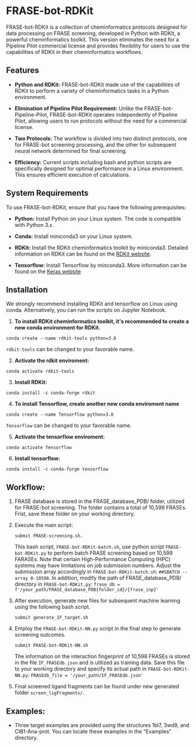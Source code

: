 # FRASE-bot-RDKit

FRASE-bot-RDKit is a collection of cheminformatics protocols designed for data processing on FRASE screening, developed in Python with RDKit, a powerful cheminformatics toolkit. This version eliminates the need for a Pipeline Pilot commercial license and provides flexibility for users to use the capabilities of RDKit in their cheminformatics workflows.

## Features

- **Python and RDKit:** FRASE-bot-RDKit made use of the capabilities of RDKit to perform a variety of cheminformatics tasks in a Python environment.

- **Elimination of Pipeline Pilot Requirement:** Unlike the FRASE-bot-Pipeline-Pilot, FRASE-bot-RDKit operates independently of Pipeline Pilot, allowing users to run protocols without the need for a commercial license.

- **Two Protocols:** The workflow is divided into two distinct protocols, one for FRASE-bot screening processing, and the other for subsequent neural network determined for final screening.
 
- **Efficiency:** Current scripts including bash and python scripts are specifically designed for optimal performance in a Linux environment. This ensures efficient execution of calculations.

## System Requirements

To use FRASE-bot-RDKit, ensure that you have the following prerequisites:

- **Python:** Install Python on your Linux system. The code is compatible with Python 3.x.

- **Conda:** Install miniconda3 on your Linux system.
 
- **RDKit:** Install the RDKit cheminformatics toolkit by miniconda3. Detailed information on RDKit can be found on the [RDKit website](https://www.rdkit.org/).

- **Tensorflow:** Install Tensorflow by minconda3. More information can be found on the [Keras website](https://keras.io/)
  
## Installation 
We strongly recommend installing RDKit and tensorflow on Linux using conda. Alternatively, you can run the scripts on Jupyter Notebook.

1. **To install RDKit cheminformatics toolkit, it's recommended to create a new conda environment for RDKit.**
  ```
  conda create --name rdkit-tools python=3.8
  ```
  `rdkit-tools` can be changed to your favorable name.
  
2. **Activate the rdkit enviroment:**
  ```
  conda activate rdkit-tools
  ```
3. **Install RDKit:**
  ```
  conda install -c conda-forge rdkit
  ```
4. **To install Tensorflow, create another new conda enviroment name**
```
conda create --name Tensorflow python=3.8
```
`Tensorflow` can be changed to your favorable name.
  
5. **Activate the tensorflow enviroment:**
  ```
  conda activate Tensorflow
  ```
6. **Install tensorflow:**
  ```
  conda install -c conda-forge tensorflow
  ```


## Workflow:
1. FRASE database is stored in the FRASE_database_PDB/ folder, utilized for FRASE-bot screening. The folder contains a total of 10,599 FRASEs. Frist, save these folder on your working directory.
2. Execute the main script:
   ```
   submit FRASE-screening.sh.
   ```
   This bash script, `FRASE-bot-RDKit-batch.sh`, use python script `FRASE-bot-RDKit.py` to perform batch FRASE screening based on 10,599 FARASEs. Note that certain High-Performance Computing (HPC) systems may have limitations on job submission numbers. Adjust the submission array accordingly in `FRASE-bot-RDKit-batch.sh`: `##SBATCH --array 0-10598`. In addition, modify the path of FRASE_database_PDB/ directory in `FRASE-bot-RDKit.py`: `frase_db = f'/your_path/FRASE_database_PDB{folder_id}/{frase_inp}'`
3. After execution, generate new files for subsequent machine learning using the following bash script.
   ```
   submit generate_IF_target.sh
   ```
4. Employ the `FRASE-bot-RDKit-NN.py` script in the final step to generate screening outcomes. 
   ```
   submit FRASE-bot-RDKit-NN.sh
   ```
   The information on the interaction fingerprint of 10,598 FRASEs is stored in the file `IF_FRASEdb.json` and is utilized as training data. Save this file to your working directory and specify its actual path in `FRASE-bot-RDKit-NN.py`: `FRASEdb_file = '/your_path/IF_FRASEdb.json'`

5. Final screened ligand fragments can be found under new generated folder `screen_ligFragments/`.


## Examples:
- Three target examples are provided using the structures 1bl7, 3wd9, and CIB1-Ana-prot. You can locate these examples in the "Examples" directory.
